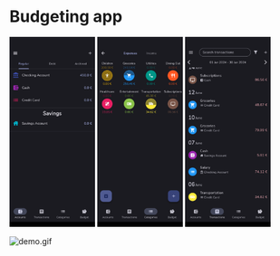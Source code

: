 # Budgeting app

<p float="left">
    <img src="res/accounts_page.png" width="30%" />
    <img src="res/categories_page.png" width="30%" />
    <img src="res/transactions_page.png" width="30%" />
</p>

![demo.gif](res/demo.gif)
